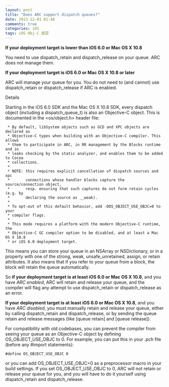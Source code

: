 ```yaml
---
layout: post
title: "Does ARC support dispatch queues?"
date: 2013-12-01 01:48
comments: true
categories: iOS
tags: iOS Obj-C 底层
---
```



**If your deployment target is lower than iOS 6.0 or Mac OS X 10.8**

You need to use dispatch_retain and dispatch_release on your queue. ARC does not manage them.

**If your deployment target is iOS 6.0 or Mac OS X 10.8 or later**

ARC will manage your queue for you. You do not need to (and cannot) use dispatch_retain or dispatch_release if ARC is enabled.

<!-- more -->

Details

Starting in the iOS 6.0 SDK and the Mac OS X 10.8 SDK, every dispatch object (including a dispatch_queue_t) is also an Objective-C object. This is documented in the <os/object.h> header file:

```
 * By default, libSystem objects such as GCD and XPC objects are declared as
 * Objective-C types when building with an Objective-C compiler. This allows
 * them to participate in ARC, in RR management by the Blocks runtime and in
 * leaks checking by the static analyzer, and enables them to be added to Cocoa
 * collections.
 *
 * NOTE: this requires explicit cancellation of dispatch sources and xpc
 *       connections whose handler blocks capture the source/connection object,
 *       resp. ensuring that such captures do not form retain cycles (e.g. by
 *       declaring the source as __weak).
 *
 * To opt-out of this default behavior, add -DOS_OBJECT_USE_OBJC=0 to your
 * compiler flags.
 *
 * This mode requires a platform with the modern Objective-C runtime, the
 * Objective-C GC compiler option to be disabled, and at least a Mac OS X 10.8
 * or iOS 6.0 deployment target.
```

This means you can store your queue in an NSArray or NSDictionary, or in a property with one of the strong, weak, unsafe_unretained, assign, or retain attributes. It also means that if you refer to your queue from a block, the block will retain the queue automatically.

So **if your deployment target is at least iOS 6.0 or Mac OS X 10.8**, and you have *ARC enabled*, ARC will retain and release your queue, and the compiler will flag any attempt to use dispatch_retain or dispatch_release as an error.

**If your deployment target is at least iOS 6.0 or Mac OS X 10.8**, and you have *ARC disabled*, you must manually retain and release your queue, either by calling dispatch_retain and dispatch_release, or by sending the queue retain and release messages (like [queue retain] and [queue release]).

For compatibility with old codebases, you can prevent the compiler from seeing your queue as an Objective-C object by defining OS_OBJECT_USE_OBJC to 0. For example, you can put this in your .pch file (before any #import statements):

```
#define OS_OBJECT_USE_OBJC 0
```

or you can add OS_OBJECT_USE_OBJC=0 as a preprocessor macro in your build settings. If you set OS_OBJECT_USE_OBJC to 0, ARC will not retain or release your queue for you, and you will have to do it yourself using dispatch_retain and dispatch_release.